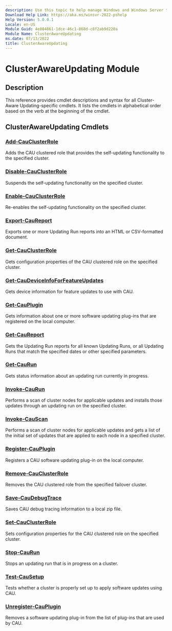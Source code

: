 ```yaml
---
description: Use this topic to help manage Windows and Windows Server technologies with Windows PowerShell.
Download Help Link: https://aka.ms/winsvr-2022-pshelp
Help Version: 5.0.0.1
Locale: en-US
Module Guid: 4e804861-1dce-46c1-868d-c8f2ab9d220a
Module Name: ClusterAwareUpdating
ms.date: 07/13/2022
title: ClusterAwareUpdating
---
```


# ClusterAwareUpdating Module
## Description
This reference provides cmdlet descriptions and syntax for all Cluster-Aware Updating-specific
cmdlets. It lists the cmdlets in alphabetical order based on the verb at the beginning of the
cmdlet.

## ClusterAwareUpdating Cmdlets
### [Add-CauClusterRole](./Add-CauClusterRole.md)
Adds the CAU clustered role that provides the self-updating functionality to the specified cluster.

### [Disable-CauClusterRole](./Disable-CauClusterRole.md)
Suspends the self-updating functionality on the specified cluster.

### [Enable-CauClusterRole](./Enable-CauClusterRole.md)
Re-enables the self-updating functionality on the specified cluster.

### [Export-CauReport](./Export-CauReport.md)
Exports one or more Updating Run reports into an HTML or CSV-formatted document.

### [Get-CauClusterRole](./Get-CauClusterRole.md)
Gets configuration properties of the CAU clustered role on the specified cluster.

### [Get-CauDeviceInfoForFeatureUpdates](Get-CauDeviceInfoForFeatureUpdates.md)
Gets device information for feature updates to use with CAU.

### [Get-CauPlugin](Get-CauPlugin.md)
Gets information about one or more software updating plug-ins that are registered on the local
computer.

### [Get-CauReport](./Get-CauReport.md)
Gets the Updating Run reports for all known Updating Runs, or all Updating Runs that match the
specified dates or other specified parameters.

### [Get-CauRun](./Get-CauRun.md)
Gets status information about an updating run currently in progress.

### [Invoke-CauRun](./Invoke-CauRun.md)
Performs a scan of cluster nodes for applicable updates and installs those updates through an
updating run on the specified cluster.

### [Invoke-CauScan](./Invoke-CauScan.md)
Performs a scan of cluster nodes for applicable updates and gets a list of the initial set of
updates that are applied to each node in a specified cluster.

### [Register-CauPlugin](./Register-CauPlugin.md)
Registers a CAU software updating plug-in on the local computer.

### [Remove-CauClusterRole](./Remove-CauClusterRole.md)
Removes the CAU clustered role from the specified failover cluster.

### [Save-CauDebugTrace](./Save-CauDebugTrace.md)
Saves CAU debug tracing information to a local zip file.

### [Set-CauClusterRole](./Set-CauClusterRole.md)
Sets configuration properties for the CAU clustered role on the specified cluster.

### [Stop-CauRun](./Stop-CauRun.md)
Stops an updating run that is in progress on a cluster.

### [Test-CauSetup](./Test-CauSetup.md)
Tests whether a cluster is properly set up to apply software updates using CAU.

### [Unregister-CauPlugin](./Unregister-CauPlugin.md)
Removes a software updating plug-in from the list of plug-ins that are used by CAU.



